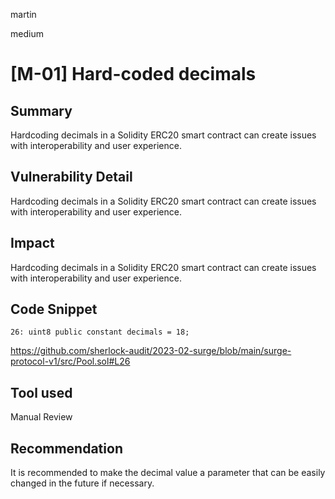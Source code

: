 martin

medium

# [M-01] Hard-coded decimals

## Summary

Hardcoding decimals in a Solidity ERC20 smart contract can create issues with interoperability and user experience.

## Vulnerability Detail

Hardcoding decimals in a Solidity ERC20 smart contract can create issues with interoperability and user experience.

## Impact

Hardcoding decimals in a Solidity ERC20 smart contract can create issues with interoperability and user experience.

## Code Snippet

```solidity
26: uint8 public constant decimals = 18;
```

https://github.com/sherlock-audit/2023-02-surge/blob/main/surge-protocol-v1/src/Pool.sol#L26

## Tool used

Manual Review

## Recommendation

It is recommended to make the decimal value a parameter that can be easily changed in the future if necessary.